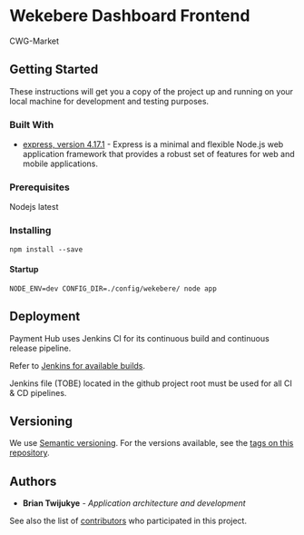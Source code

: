 # Wekebere Dashboard Frontend
CWG-Market
## Getting Started

These instructions will get you a copy of the project up and running on your local machine for development and testing purposes.

### Built With

* [express, version 4.17.1](https://expressjs.com/) - Express is a minimal and flexible Node.js web application framework that provides a robust set of features for web and mobile applications.

### Prerequisites

Nodejs latest

### Installing
```
npm install --save
```
#### Startup
```
NODE_ENV=dev CONFIG_DIR=./config/wekebere/ node app
```
## Deployment

Payment Hub uses Jenkins CI for its continuous build and continuous release pipeline.

Refer to [Jenkins for available builds](http://meuweke.koreasouth.cloudapp.azure.com:8080/job/CWG-Market/).

Jenkins file (TOBE) located in the github project root must be used for all CI & CD pipelines. 

## Versioning

We use [Semantic versioning](http://semver.org/). For the versions available, see the [tags on this repository](https://github.com/vascubrian/CWG-Market/releases).

## Authors

* **Brian Twijukye** - *Application architecture and development*

See also the list of [contributors](https://github.com/vascubrian/CWG-Market/graphs/contributors) who participated in this project.
